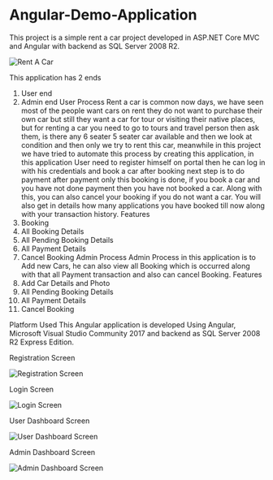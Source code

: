 # Angular-Demo-Application
This project is a simple rent a car project developed in ASP.NET Core MVC and Angular with backend as SQL Server 2008 R2.

![Rent A Car](https://github.com/saineshwar/Angular-Demo-Application/blob/master/images/image001.png?raw=true "Rent A Car")

This application has 2 ends
1.	User end
2.	Admin end
User Process 
Rent a car is common now days, we have seen most of the people want cars on rent they do not want to purchase their own car but still they want a car for tour or visiting their native places, but for renting a car you need to go to tours and travel person then ask them, is there any 6 seater 5 seater car available and then we look at condition and then only we try to rent this car, meanwhile in this project we have tried to automate this process by creating this application, in this application User need to register himself on  portal then he can log in with his credentials and book a car after booking next step is to do payment after payment only this booking is done, if you book a car and you have not done payment then you have not booked a car. Along with this, you can also cancel your booking if you do not want a car. You will also get in details how many applications you have booked till now along with your transaction history. 
Features 
1.	Booking
2.	All Booking Details
3.	All Pending Booking Details
4.	All Payment Details
5.	Cancel Booking
Admin Process 
Admin Process in this application is to Add new Cars, he can also view all Booking which is occurred along with that all Payment transaction and also can cancel Booking.
Features 
1.	Add Car Details and Photo	
2.	All Pending Booking Details
3.	All Payment Details
4.	Cancel Booking

Platform Used
This Angular application is developed Using Angular, Microsoft Visual Studio Community 2017 and backend as SQL Server 2008 R2 Express Edition.

Registration Screen

![Registration Screen](https://github.com/saineshwar/Angular-Demo-Application/blob/master/images/image053.png?raw=true "Registration Screen")

Login Screen

![Login Screen](https://github.com/saineshwar/Angular-Demo-Application/blob/master/images/image055.png?raw=true "Login Screen")

User Dashboard Screen

![User Dashboard Screen](https://github.com/saineshwar/Angular-Demo-Application/blob/master/images/image057.png?raw=true "Login Screen")

Admin Dashboard Screen

![Admin Dashboard Screen](https://github.com/saineshwar/Angular-Demo-Application/blob/master/images/image083.png?raw=true "Admin Dashboard Screen")


